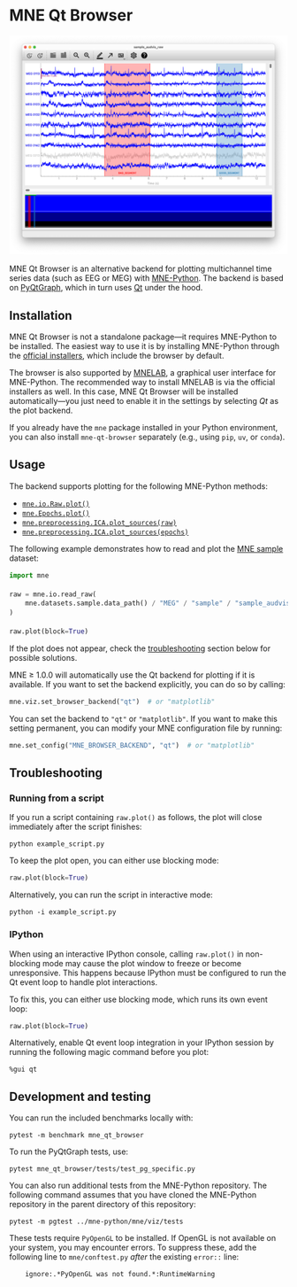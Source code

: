 # MNE Qt Browser

![Screenshot of MNE Qt Browser](https://github.com/mne-tools/mne-qt-browser/raw/main/screenshot.png)

MNE Qt Browser is an alternative backend for plotting multichannel time series data (such as EEG or MEG) with [MNE-Python](https://github.com/mne-tools/mne-python). The backend is based on [PyQtGraph](https://github.com/pyqtgraph/pyqtgraph), which in turn uses [Qt](https://www.qt.io/product/framework) under the hood.


## Installation

MNE Qt Browser is not a standalone package—it requires MNE-Python to be installed. The easiest way to use it is by installing MNE-Python through the [official installers](https://mne.tools/stable/install/installers.html), which include the browser by default.

The browser is also supported by [MNELAB](https://github.com/cbrnr/mnelab), a graphical user interface for MNE-Python. The recommended way to install MNELAB is via the official installers as well. In this case, MNE Qt Browser will be installed automatically—you just need to enable it in the settings by selecting *Qt* as the plot backend.

If you already have the `mne` package installed in your Python environment, you can also install `mne-qt-browser` separately (e.g., using `pip`, `uv`, or `conda`).


## Usage

The backend supports plotting for the following MNE-Python methods:

- [`mne.io.Raw.plot()`](https://mne.tools/stable/generated/mne.io.Raw.html)
- [`mne.Epochs.plot()`](https://mne.tools/stable/generated/mne.Epochs.html)
- [`mne.preprocessing.ICA.plot_sources(raw)`](https://mne.tools/stable/generated/mne.preprocessing.ICA.html)
- [`mne.preprocessing.ICA.plot_sources(epochs)`](https://mne.tools/stable/generated/mne.preprocessing.ICA.html)

The following example demonstrates how to read and plot the [MNE sample](https://mne.tools/stable/generated/mne.datasets.sample.data_path.html) dataset:

```python
import mne

raw = mne.io.read_raw(
    mne.datasets.sample.data_path() / "MEG" / "sample" / "sample_audvis_raw.fif"
)

raw.plot(block=True)
```

If the plot does not appear, check the [troubleshooting](#troubleshooting) section below for possible solutions.

MNE ≥ 1.0.0 will automatically use the Qt backend for plotting if it is available. If you want to set the backend explicitly, you can do so by calling:

```python
mne.viz.set_browser_backend("qt")  # or "matplotlib"
```

You can set the backend to `"qt"` or `"matplotlib"`. If you want to make this setting permanent, you can modify your MNE configuration file by running:

```python
mne.set_config("MNE_BROWSER_BACKEND", "qt")  # or "matplotlib"
```


## Troubleshooting

### Running from a script

If you run a script containing `raw.plot()` as follows, the plot will close immediately after the script finishes:

```console
python example_script.py
```

To keep the plot open, you can either use blocking mode:

```python
raw.plot(block=True)
```

Alternatively, you can run the script in interactive mode:

```console
python -i example_script.py
```

### IPython

When using an interactive IPython console, calling `raw.plot()` in non-blocking mode may cause the plot window to freeze or become unresponsive. This happens because IPython must be configured to run the Qt event loop to handle plot interactions.

To fix this, you can either use blocking mode, which runs its own event loop:

```python
raw.plot(block=True)
```

Alternatively, enable Qt event loop integration in your IPython session by running the following magic command before you plot:

```console
%gui qt
```


## Development and testing

You can run the included benchmarks locally with:

```console
pytest -m benchmark mne_qt_browser
```

To run the PyQtGraph tests, use:

```
pytest mne_qt_browser/tests/test_pg_specific.py
```

You can also run additional tests from the MNE-Python repository. The following command assumes that you have cloned the MNE-Python repository in the parent directory of this repository:

```console
pytest -m pgtest ../mne-python/mne/viz/tests
```

These tests require `PyOpenGL` to be installed. If OpenGL is not available on your system, you may encounter errors. To suppress these, add the following line to `mne/conftest.py` *after* the existing `error::` line:

```raw
    ignore:.*PyOpenGL was not found.*:RuntimeWarning
```
